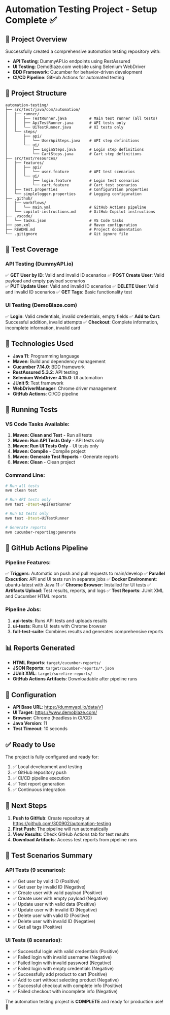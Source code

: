 # Automation Testing Project - Setup Complete ✅

## 🚀 Project Overview
Successfully created a comprehensive automation testing repository with:
- **API Testing**: DummyAPI.io endpoints using RestAssured
- **UI Testing**: DemoBlaze.com website using Selenium WebDriver
- **BDD Framework**: Cucumber for behavior-driven development
- **CI/CD Pipeline**: GitHub Actions for automated testing

## 📁 Project Structure
```
automation-testing/
├── src/test/java/com/automation/
│   ├── runner/
│   │   ├── TestRunner.java          # Main test runner (all tests)
│   │   ├── ApiTestRunner.java       # API tests only
│   │   └── UiTestRunner.java        # UI tests only
│   └── steps/
│       ├── api/
│       │   └── UserApiSteps.java    # API step definitions
│       └── ui/
│           ├── LoginSteps.java      # Login step definitions
│           └── CartSteps.java       # Cart step definitions
├── src/test/resources/
│   ├── features/
│   │   ├── api/
│   │   │   └── user.feature         # API test scenarios
│   │   └── ui/
│   │       ├── login.feature        # Login test scenarios
│   │       └── cart.feature         # Cart test scenarios
│   ├── test.properties              # Configuration properties
│   └── simplelogger.properties      # Logging configuration
├── .github/
│   ├── workflows/
│   │   └── main.yml                 # GitHub Actions pipeline
│   └── copilot-instructions.md      # GitHub Copilot instructions
├── .vscode/
│   └── tasks.json                   # VS Code tasks
├── pom.xml                          # Maven configuration
├── README.md                        # Project documentation
└── .gitignore                       # Git ignore file
```

## 🧪 Test Coverage

### API Testing (DummyAPI.io)
✅ **GET User by ID**: Valid and invalid ID scenarios
✅ **POST Create User**: Valid payload and empty payload scenarios  
✅ **PUT Update User**: Valid and invalid ID scenarios
✅ **DELETE User**: Valid and invalid ID scenarios
✅ **GET Tags**: Basic functionality test

### UI Testing (DemoBlaze.com)
✅ **Login**: Valid credentials, invalid credentials, empty fields
✅ **Add to Cart**: Successful addition, invalid attempts
✅ **Checkout**: Complete information, incomplete information, invalid card

## 🔧 Technologies Used
- **Java 11**: Programming language
- **Maven**: Build and dependency management
- **Cucumber 7.14.0**: BDD framework
- **RestAssured 5.3.2**: API testing
- **Selenium WebDriver 4.15.0**: UI automation
- **JUnit 5**: Test framework
- **WebDriverManager**: Chrome driver management
- **GitHub Actions**: CI/CD pipeline

## 🚀 Running Tests

### VS Code Tasks Available:
1. **Maven: Clean and Test** - Run all tests
2. **Maven: Run API Tests Only** - API tests only
3. **Maven: Run UI Tests Only** - UI tests only
4. **Maven: Compile** - Compile project
5. **Maven: Generate Test Reports** - Generate reports
6. **Maven: Clean** - Clean project

### Command Line:
```bash
# Run all tests
mvn clean test

# Run API tests only
mvn test -Dtest=ApiTestRunner

# Run UI tests only
mvn test -Dtest=UiTestRunner

# Generate reports
mvn cucumber-reporting:generate
```

## 🔄 GitHub Actions Pipeline

### Pipeline Features:
✅ **Triggers**: Automatic on push and pull requests to main/develop
✅ **Parallel Execution**: API and UI tests run in separate jobs
✅ **Docker Environment**: ubuntu-latest with Java 11
✅ **Chrome Browser**: Installed for UI tests
✅ **Artifacts Upload**: Test results, reports, and logs
✅ **Test Reports**: JUnit XML and Cucumber HTML reports

### Pipeline Jobs:
1. **api-tests**: Runs API tests and uploads results
2. **ui-tests**: Runs UI tests with Chrome browser
3. **full-test-suite**: Combines results and generates comprehensive reports

## 📊 Reports Generated
- **HTML Reports**: `target/cucumber-reports/`
- **JSON Reports**: `target/cucumber-reports/*.json`
- **JUnit XML**: `target/surefire-reports/`
- **GitHub Actions Artifacts**: Downloadable after pipeline runs

## 🔧 Configuration
- **API Base URL**: https://dummyapi.io/data/v1
- **UI Target**: https://www.demoblaze.com/
- **Browser**: Chrome (headless in CI/CD)
- **Java Version**: 11
- **Test Timeout**: 10 seconds

## ✅ Ready to Use
The project is fully configured and ready for:
1. ✅ Local development and testing
2. ✅ GitHub repository push
3. ✅ CI/CD pipeline execution
4. ✅ Test report generation
5. ✅ Continuous integration

## 📝 Next Steps
1. **Push to GitHub**: Create repository at https://github.com/300902/automation-testing
2. **First Push**: The pipeline will run automatically
3. **View Results**: Check GitHub Actions tab for test results
4. **Download Artifacts**: Access test reports from pipeline runs

## 🎯 Test Scenarios Summary

### API Tests (9 scenarios):
- ✅ Get user by valid ID (Positive)
- ✅ Get user by invalid ID (Negative) 
- ✅ Create user with valid payload (Positive)
- ✅ Create user with empty payload (Negative)
- ✅ Update user with valid data (Positive)
- ✅ Update user with invalid ID (Negative)
- ✅ Delete user with valid ID (Positive)
- ✅ Delete user with invalid ID (Negative)
- ✅ Get all tags (Positive)

### UI Tests (8 scenarios):
- ✅ Successful login with valid credentials (Positive)
- ✅ Failed login with invalid username (Negative)
- ✅ Failed login with invalid password (Negative)
- ✅ Failed login with empty credentials (Negative)
- ✅ Successfully add product to cart (Positive)
- ✅ Add to cart without selecting product (Negative)
- ✅ Successful checkout with complete info (Positive)
- ✅ Failed checkout with incomplete info (Negative)

The automation testing project is **COMPLETE** and ready for production use! 🎉
